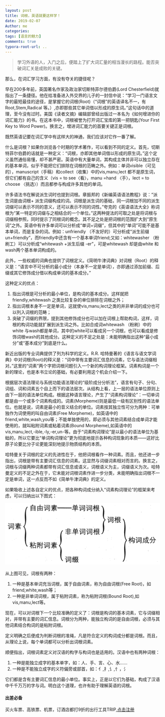 ```yaml
---
layout: post
title: 词根，英语就要这样学！
date: 2019-02-07
Author: me
categories: 
tags: [语言的魅力]
comments: true
typora-root-url: ..
---
```


> 学习外语的人，入门之后，便踏上了扩大词汇量的相当漫长的路程。能否突破词汇关是成败的关键。

那么，在词汇学习方面，有没有夺关的捷径呢？

早在200多年前，英国著名作家及政治家切斯特菲尔德伯爵(Lord Chesterfield)就指出了一条捷径。他在给准备进入外交界的儿子的一封信中说：“学习一门语言文字的最短最佳的途径，是掌握它的词根(Root)（“词根”的英语译名不一，有Root,Stem,Radical 等。）,亦即那些其它单词借以形成的原生词。”这句话中的道理，至今没有过时。美国《读者文摘》编辑部曾经出版过一本名为《如何增进你的词汇能力》的书。在这本书中，词根被誉为打开词汇宝库的第一把钥匙(Your First Key to Word Power)。换言之，增进词汇能力的首要关键正是词根。

既然英语记要在词汇学中有这样大的神通，我们应该对它作一番了解。

什么是词根？如果你浏览各个时期的学术著作，可以看到不同的定义。首先，切斯特菲尔伯爵的话就是一种定义：“词根，亦即其他单词借以形成的原生词。”这个定义虽然通俗易懂，却不甚严密。英语中有大量单词，其构成主体并非可以独立存在的基本单词，似乎不能把它们排除在词根的范畴之外。例如：单词visible（可见的），manuscript（手稿）和collect（收集）中的vis,manu,lect 都不是原生词，但它们都有自己的含义（vis = to see〈看〉，manu =hand 〈手〉，lect = to choose 〈挑选〉）而且都参与构成许多其他的单词。

许多语法书在解说派生词时也提到词根。章振邦的《新编英语语法教程》说：“派生词是由词根+ 派生词缀构成的词。词根是派生词的基础，同一词根加不同的派生词缀可以表示不同的意义，还可以表示不同的词性。”夸克的《英语语法大全》称词根为“某一特定的词缀与之相结合的一个单位。”这两种提法的可取之处是将词根与词缀相参照，同时提示了同根词的概念。其不足之处是把词根的范围扩大到“原生词”之外。英语中有许多单词可以分析成“单词+词缀”，但其中的“单词”可能不是基本单词，而是复杂的词。例如：unfriendly （不友好的）可分析成“派生前缀 un+friendly”，而friendly中还含有一个基本单词friend;又如：whitewasher （粉刷工）可以分析成“whitewash +派生后缀 -er”，可是whitewash 却是由white 和wash两个基本单词构成的。

此外，一些权威的词典也提供了词根定义。《简明牛津词典》对词根（Root）的释义是：“语言中不可分析的最小成分（本身不一定是单词），亦即通过添加前缀、后缀或其它修饰成分借以构成单词的基本成分。”

这种定义的优点：

1. 指出词根是可分析的最小单位，是构词的基本成分。这样就把friendly,whitewash 之类比较复杂的单位排除在词根之外；
2. 指出词根本身不一定是单词，这就使vis,manu,lect之类的并非单词的成分也可以列入词根的范畴；
3. 突破了词缀的界限，提到其他修饰成分也可以加在词根上帮助构词，这样，词根的构词功能就扩展到派生词之外。比如合成词whitewash （粉刷）中的white 与wash都是单词，其中的white可以看成另一个词根，也可以看成是修饰词根wash的其他成分。这种定义的不足之处是：未能明确指出这种“最小成分”或“基本成分”到底是什么。

新近出版的专业词典提供了列为科学的定义。R.R. 哈特曼著的《语言与语文学词典》中对词根(Root)的释义是：“词中带有主要词汇信息的词素，它与语法词缀相对。”这里的“词素”两个字把词根问题引入一个新的构词理论框架。词素构词是一个新的理论，也是本书立论的基础，有必要利用这个机会介绍一下。

根据层次语法理论与系统功能语法理论的“级阶成分分析法”，语言有句子、分句、词组、词和词素五个自上而下的语法层次。从结构上看，上一层的语法单位原则上由下一层的语法单位构成。根据这种语言理论，产生了“词素构词理论”：一切单词都是由一个或多个词素构成的。词素(Morpheme)则是最低一级有区别性的语法单位。也就是说，词素是最小的音义结合的单位。词素按其独立性可分为两种：可单独作为词使用的叫自由词素(Free Morpheme)，如英语中的friend,white,wash,you等；不能单独使用的，即必须与其他词素结合成单词才能使用的，就叫粘附词素或粘着词素(Bound Morpheme),如英语中的vis,manu,lect,-ible,-ly,-er,un-等。由于“词素构词理论”是以最小的语法单位为基础的，所以它要比“单词构词理论”更为彻底地提示各种构词现象的本质——这好比原子论要比分子论更能深刻地提示物质结构的本质。

哈特曼关于词根的定义的先进性在于，他把词根看作一种词素。而且，他还进一步指出，词根是带有主要词汇信息的词素。这显然与词缀词素相对而言的。换言之，词根与词缀两种词素都带有词汇信息或语义，词根语义为主，词缀语义为次。哈特曼定义的不足之外在于，它未能对词根词素作进一步分类，未能明确指出词根不一定是单词，这一点反而不如《简单牛津词典》的定义。

如果吸收上述各自定义的优点，把各种构词成分纳入“词素构词理论”的框架来考虑，可以归纳出以下图式：

![英语词素](/images/language/英语词素.png)

从上图可见，词根有两种：

1. 一种是基本单词充当词根，属于自由词素，称为自由词根(Free Root)，如 friend,white,wash等；
2. 一种是非单词词根，属于粘附词素，称为粘附词根(Bound Root),如 vis,manu,lect等。

现在，可以对词根下一个比较准确的定义了：词根是构词的基本词素，它与词缀相对，并带有主要的词汇信息。词根分为两种，能独立构词的是自由词根，必须与其他词素结合构词的是粘附词根。

定义明确之后便成为判断词根的准绳，凡是符合定义的构词成分都是词根。而且，从理论上说，每个单词都可以分析出词根词素。

顺便指出，词根词素定义对汉语的构字与构词也是适用的。汉语中也有两种词根：

1. 一种是能独立成字的基本单字，如：人、手、言、心、水......
2. 一种是不能独立成字的义符偏旁或部首，如：亻,扌,讠,忄，氵

它们都是含有主要词汇信息的最小单位。事实上，正是以它们为基础，构成了汉语中千千万万的字与词。明白这个道理，也许有助于理解英语的词根。

#### 出差必备

买火车票、高铁票、机票，订酒店都打9折的出行工具TRIP,[点击注册](https://h5.itrip.world/#/register/6tpd1Z)